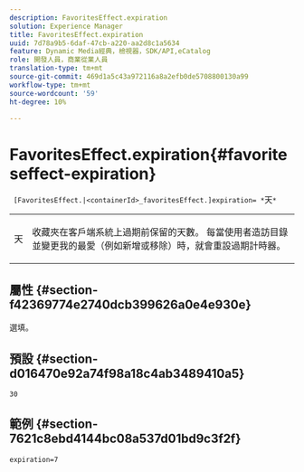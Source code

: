 ```yaml
---
description: FavoritesEffect.expiration
solution: Experience Manager
title: FavoritesEffect.expiration
uuid: 7d78a9b5-6daf-47cb-a220-aa2d8c1a5634
feature: Dynamic Media經典，檢視器，SDK/API,eCatalog
role: 開發人員，商業從業人員
translation-type: tm+mt
source-git-commit: 469d1a5c43a972116a8a2efb0de5708800130a99
workflow-type: tm+mt
source-wordcount: '59'
ht-degree: 10%

---
```



# FavoritesEffect.expiration{#favoriteseffect-expiration}

` [FavoritesEffect.|<containerId>_favoritesEffect.]expiration= *`天`*`

<table id="table_2B109D2F91E64B5382B31921C3780FA5"> 
 <tbody> 
  <tr> 
   <td colname="col1"> <p><span class="codeph"><span class="varname"> 天</span></span> </p> </td> 
   <td colname="col2"> <p> 收藏夾在客戶端系統上過期前保留的天數。 每當使用者造訪目錄並變更我的最愛（例如新增或移除）時，就會重設過期計時器。 </p> </td> 
  </tr> 
 </tbody> 
</table>

## 屬性 {#section-f42369774e2740dcb399626a0e4e930e}

選填。

## 預設 {#section-d016470e92a74f98a18c4ab3489410a5}

`30`

## 範例 {#section-7621c8ebd4144bc08a537d01bd9c3f2f}

`expiration=7`
